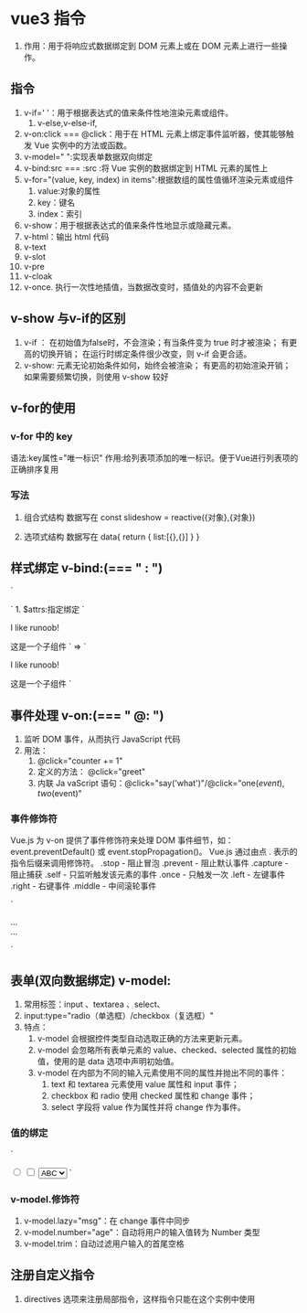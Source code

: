 # vue3 指令
1. 作用：用于将响应式数据绑定到 DOM 元素上或在 DOM 元素上进行一些操作。
   
## 指令
1. v-if=' '：用于根据表达式的值来条件性地渲染元素或组件。
   1. v-else,v-else-if,
2. v-on:click === @click：用于在 HTML 元素上绑定事件监听器，使其能够触发 Vue 实例中的方法或函数。
3. v-model=" ":实现表单数据双向绑定
4. v-bind:src === :src :将 Vue 实例的数据绑定到 HTML 元素的属性上
5. v-for="(value, key, index) in items":根据数组的属性值循环渲染元素或组件
   1. value:对象的属性
   2. key：键名
   3. index：索引
6. v-show：用于根据表达式的值来条件性地显示或隐藏元素。
7. v-html：输出 html 代码
8. v-text
9. v-slot
10. v-pre
11. v-cloak
12. v-once. 执行一次性地插值，当数据改变时，插值处的内容不会更新

## v-show 与v-if的区别
1. v-if ：
     在初始值为false时，不会渲染；有当条件变为 true 时才被渲染；
     有更高的切换开销；
     在运行时绑定条件很少改变，则 v-if 会更合适。
2. v-show:
   元素无论初始条件如何，始终会被渲染；
   有更高的初始渲染开销；
   如果需要频繁切换，则使用 v-show 较好

## v-for的使用

### v-for 中的 key
语法:key属性="唯一标识"
作用:给列表项添加的唯一标识。便于Vue进行列表项的正确排序复用

### 写法
1. 组合式结构
数据写在
const slideshow = reactive({对象},{对象})

2. 选项式结构
数据写在
data{
   return {
      list:[{},{}]
   }
}

## 样式绑定 v-bind:(=== " : ")
`
<!-- 使用对象语法进行类绑定，需要大括号定义对象 -->  
<div :class="{ active: isActive, activeshow: !isActive }"></div>  
  
<!-- 使用三元表达式进行类绑定，不需要额外的大括号 -->  
<div :class="isActive ? 'active' : 'activeshow'"></div>
`
1. $attrs:指定绑定
`
<p :class="$attrs.class">I like runoob!</p>
<span>这是一个子组件</span>
`
=>
`
<p class="classA">I like runoob!</p>
<span>这是一个子组件</span>
`

## 事件处理 v-on:(=== " @: ")
1. 监听 DOM 事件，从而执行 JavaScript 代码
2. 用法：
   1.  @click="counter += 1"
   2. 定义的方法： @click="greet"
   3. 内联 Ja
   vaScript 语句：@click="say('what')"/@click="one($event), two($event)"

### 事件修饰符
Vue.js 为 v-on 提供了事件修饰符来处理 DOM 事件细节，如：event.preventDefault() 或 event.stopPropagation()。
Vue.js 通过由点 . 表示的指令后缀来调用修饰符。
.stop - 阻止冒泡
.prevent - 阻止默认事件
.capture - 阻止捕获
.self - 只监听触发该元素的事件
.once - 只触发一次
.left - 左键事件
.right - 右键事件
.middle - 中间滚轮事件

`
<!-- 阻止单击事件冒泡 -->
<a v-on:click.stop="doThis"></a>
<!-- 提交事件不再重载页面 -->
<form v-on:submit.prevent="onSubmit"></form>
<!-- 修饰符可以串联  -->
<a v-on:click.stop.prevent="doThat"></a>
<!-- 只有修饰符 -->
<form v-on:submit.prevent></form>
<!-- 添加事件侦听器时使用事件捕获模式 -->
<div v-on:click.capture="doThis">...</div>
<!-- 只当事件在该元素本身（而不是子元素）触发时触发回调 -->
<div v-on:click.self="doThat">...</div>

<!-- click 事件只能点击一次，2.1.4版本新增 -->
<a v-on:click.once="doThis"></a>

`

## 表单(双向数据绑定) v-model:
1. 常用标签：input 、textarea 、select、
2. input:type="radio（单选框）/checkbox（复选框）"
3. 特点：
   1. v-model 会根据控件类型自动选取正确的方法来更新元素。
   2. v-model 会忽略所有表单元素的 value、checked、selected 属性的初始值，使用的是 data 选项中声明初始值。
   3. v-model 在内部为不同的输入元素使用不同的属性并抛出不同的事件：
      1. text 和 textarea 元素使用 value 属性和 input 事件；
      2. checkbox 和 radio 使用 checked 属性和 change 事件；
      3. select 字段将 value 作为属性并将 change 作为事件。 

### 值的绑定
`
<!-- 当选中时，`picked` 为字符串 "a" -->
<input type="radio" v-model="picked" value="a" />

<!-- `toggle` 为 true 或 false -->
<input type="checkbox" v-model="toggle" />

<!-- 当选中第一个选项时，`selected` 为字符串 "abc" -->
<select v-model="selected">
  <option value="abc">ABC</option>
</select>
`

### v-model.修饰符
1. v-model.lazy="msg"：在 change 事件中同步
2. v-model.number="age"：自动将用户的输入值转为 Number 类型
3. v-model.trim：自动过滤用户输入的首尾空格

## 注册自定义指令
1. directives 选项来注册局部指令，这样指令只能在这个实例中使用
